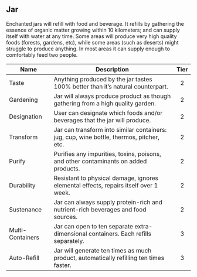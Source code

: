## Jar

Enchanted jars will refill with food and beverage. It refills by gathering the essence of organic matter growing within 10 kilometers; and can supply itself with water at any time. Some areas will produce very high quality foods (forests, gardens, etc), while some areas (such as deserts) might struggle to produce anything. In most areas it can supply enough to comfortably feed two people.

 **Name**         | **Description**                                                                          | **Tier** 
------------------|------------------------------------------------------------------------------------------|:--------:
 Taste            | Anything produced by the jar tastes 100% better than it’s natural counterpart.           | 2        
 Gardening        | Jar will always produce product as though gathering from a high quality garden.          | 2        
 Designation      | User can designate which foods and/or beverages that the jar will produce.               | 2        
 Transform        | Jar can transform into similar containers: jug, cup, wine bottle, thermos, pitcher, etc. | 2        
 Purify           | Purifies any impurities, toxins, poisons, and other contaminants on added products.      | 2        
 Durability       | Resistant to physical damage, ignores elemental effects, repairs itself over 1 week.     | 2        
 Sustenance       | Jar can always supply protein-rich and nutrient-rich beverages and food sources.         | 2        
 Multi-Containers | Jar can open to ten separate extra-dimensional containers. Each refills separately.      | 3        
 Auto-Refill      | Jar will generate ten times as much product, automatically refilling ten times faster.   | 3        
